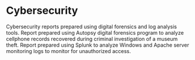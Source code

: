 # Cybersecurity
Cybersecurity reports prepared using digital forensics and log analysis tools. 
Report prepared using Autopsy digital forensics program to analyze cellphone records recovered during criminal investigation of a museum theft.
Report prepared using Splunk to analyze Windows and Apache server monitoring logs to monitor for unauthorized access. 

